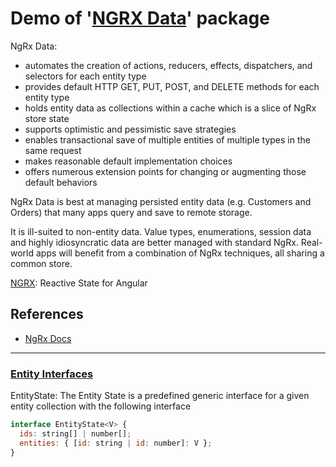 # Demo of '[NGRX Data](https://ngrx.io/guide/data)' package

NgRx Data:

- automates the creation of actions, reducers, effects, dispatchers, and selectors for each entity type
- provides default HTTP GET, PUT, POST, and DELETE methods for each entity type
- holds entity data as collections within a cache which is a slice of NgRx store state
- supports optimistic and pessimistic save strategies
- enables transactional save of multiple entities of multiple types in the same request
- makes reasonable default implementation choices
- offers numerous extension points for changing or augmenting those default behaviors

NgRx Data is best at managing persisted entity data (e.g. Customers and Orders) that many apps query and save to remote storage.

It is ill-suited to non-entity data. Value types, enumerations, session data and highly idiosyncratic data are better managed with standard NgRx. Real-world apps will benefit from a combination of NgRx techniques, all sharing a common store.

[NGRX](https://ngrx.io): Reactive State for Angular

## References

- [NgRx Docs](https://ngrx.io/docs)

---

### [Entity Interfaces](https://ngrx.io/guide/entity/interfaces)

EntityState: The Entity State is a predefined generic interface for a given entity collection with the following interface

```javascript
interface EntityState<V> {
  ids: string[] | number[];
  entities: { [id: string | id: number]: V };
}
```
